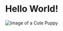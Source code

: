 # Hello World!

![Image of a Cute Puppy](https://i.natgeofe.com/n/4f5aaece-3300-41a4-b2a8-ed2708a0a27c/domestic-dog_thumb_square.jpg)
